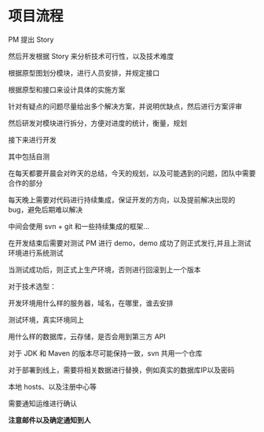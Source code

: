 # 项目流程

 PM 提出 Story

然后开发根据 Story 来分析技术可行性，以及技术难度

根据原型图划分模块，进行人员安排，并规定接口

根据原型和接口来设计具体的实施方案

针对有疑点的问题尽量给出多个解决方案，并说明优缺点，然后进行方案评审

然后研发对模块进行拆分，方便对进度的统计，衡量，规划

接下来进行开发

其中包括自测



在每天都要开晨会对昨天的总结，今天的规划，以及可能遇到的问题，团队中需要合作的部分

每天晚上需要对代码进行持续集成，保证开发的方向，以及提前解决出现的 bug，避免后期难以解决

中间会使用 svn + git 和一些持续集成的框架...

在开发结束后需要对测试 PM 进行 demo，demo 成功了则正式发行,并且上测试环境进行系统测试

当测试成功后，则正式上生产环境，否则进行回滚到上一个版本





对于技术选型：

开发环境用什么样的服务器，域名，在哪里，谁去安排

测试环境，真实环境同上

用什么样的数据库，云存储，是否会用到第三方 API

对于 JDK 和 Maven 的版本尽可能保持一致，svn 共用一个仓库





对于部署到线上，需要将相关数据进行替换，例如真实的数据库IP以及密码

本地 hosts、以及注册中心等

需要通知运维进行确认



**注意邮件以及确定通知到人**

















